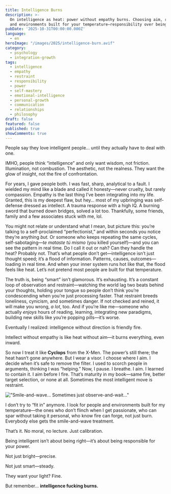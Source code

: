```yaml
---
title: Intelligence Burns
description: >-
  On intelligence as heat: power without empathy burns. Choosing aim, restraint,
  and environments built for your temperature—responsibility over being right.
pubDate: '2025-10-31T00:00:00.000Z'
language:
  - en
heroImage: "/images/2025/intelligence-burn.avif"
category:
  - psychology
  - integration-growth
tags:
  - intelligence
  - empathy
  - restraint
  - responsibility
  - power
  - self-mastery
  - emotional-intelligence
  - personal-growth
  - communication
  - relationships
  - philosophy
draft: false
featured: false
published: true
showComments: true
---
```


People say they love intelligent people… until they actually have to deal with one.

IMHO, people think “intelligence” and only want wisdom, not friction. Illumination, not combustion. The aesthetic, not the realness. They want the glow of insight, not the fire of confrontation.

For years, I gave people both. I was fast, sharp, analytical to a fault. I wielded my mind like a blade and called it honesty—never cruelty, but rarely compassion. Empathy is the last thing I’ve been integrating into my life. Granted, this is my deepest flaw, but hey… most of my upbringing was self-defense dressed as intellect. A trauma response with a high IQ. A burning sword that burned down bridges, solved a lot too. Thankfully, some friends, family and a few associates stuck with me, lol.

You might not relate or understand what I mean, but picture this: you’re talking to a self-proclaimed “perfectionist,” and within seconds you notice they’re anything _but._ Or someone who keeps repeating the same cycles, self-sabotaging—_te mataste tú mismo_ (you killed yourself)—and you can see the pattern in real time. Do I call it out or nah? Can they handle the heat? Probably not. That’s what people don’t get—intelligence isn’t just thought speed; it’s a flood of information. Patterns, causes, outcomes—loading in real time. And when your inner system runs hot like that, the flood feels like heat. Let’s not pretend most people are built for that temperature.

The truth is, being “smart” isn’t glamorous. It’s exhausting. It’s a constant loop of observation and restraint—watching the world lag two beats behind your thoughts, holding your tongue so people don’t think you’re condescending when you’re just processing faster. That restraint breeds loneliness, cynicism, and sometimes danger. If not checked and reined, it will make you wrong, _a lot_, too. And if you’re like me—someone who actually _enjoys_ hours of reading, learning, integrating new paradigms, building new skills like you’re popping pills—it’s worse.

Eventually I realized: intelligence without direction is friendly fire.

Intellect without empathy is like heat without aim—it burns everything, even inward.

So now I treat it like **Cyclops** from the X-Men. The power’s still there; the heat hasn’t gone anywhere. But I wear a visor. I choose where I aim. I decide when it’s safe to remove the filter. I used to scorch people in arguments, thinking I was “helping.” Now, I pause. I breathe. I aim. I learned to contain it. I aim before I fire. That’s maturity in my book—same fire, better target selection, or none at all. Sometimes the most intelligent move is restraint.

!["Smile-and-wave... Sometimes just observe-and-wait..."](/images/2025/intelligence-burns-conversation.avif)

I don’t try to “fit in” anymore. I look for people and environments built for my temperature—the ones who don’t flinch when I get passionate, who can spar without taking it personal, who know fire can forge, not just burn. Everybody else gets the smile-and-wave treatment.

That’s it. No moral, no lecture. Just calibration.

Being intelligent isn’t about being right—it’s about being responsible for your power.

Not just bright—precise.

Not just smart—steady.

They want your light? Fine.

But remember... **intelligence fucking burns.**


